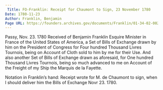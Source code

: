 ```yaml
---
 Title: FO-Franklin: Receipt for Chaumont to Sign, 23 November 1780
Date: 1780-11-23
Author: Franklin, Benjamin
Page URL: https://founders.archives.gov/documents/Franklin/01-34-02-0024
---
```


Passy, Nov. 23. 1780
Received of Benjamin Franklin Esquire Minister in France of the United States of America, a Set of Bills of Exchange drawn by him on the President of Congress for Four hundred Thousand Livres Tournois, being on Account of Cloth sold to him by me for their Use. And also another Set of Bills of Exchange drawn as aforesaid, for One hundred Thousand Livres Tournois, being so much advanced to me on Account of the Freight of my Ship the Marquis de la Fayette.
 
Notation in Franklin’s hand: Receipt wrote for M. de Chaumont to sign, when I should deliver him the Bills of Exchange Novr 23. 1780.

